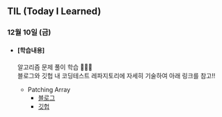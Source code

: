 ## TIL (Today I Learned)

### 12월 10일 (금)

- #### [학습내용]
  
  알고리즘 문제 풀이 학습 🧑🏻‍💻   
  블로그와 깃헙 내 코딩테스트 레파지토리에 자세히 기술하여 아래 링크를 참고!!
  
  - Patching Array
    - [블로그](https://green1229.tistory.com/199)
    - [깃헙](https://github.com/GREENOVER/CodingTest/tree/main/배열_패칭)
